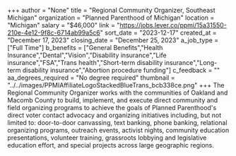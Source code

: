 +++
author = "None"
title = "Regional Community Organizer, Southeast Michigan"
organization = "Planned Parenthood of Michigan"
location = "Michigan"
salary = "$46,000"
link = "https://jobs.lever.co/ppmi/15a31550-210e-4e12-9f8c-6714ab99a5c6"
sort_date = "2023-12-17"
created_at = "December 17, 2023"
closing_date = "December 25, 2023"
a_job_type = ["Full Time"]
b_benefits = ["General Benefits","Health Insurance","Dental","Vision","Disability insurance","Life insurance","FSA","Trans health","Short-term disability insurance","Long-term disability insurance","Abortion procedure funding"]
c_feedback = ""
aa_degrees_required = "No degree required"
thumbnail = "../../images/PPMIAffiliateLogoStackedBlueTrans_bcb338ce.png"
+++
The Regional Community Organizer works with the communities of Oakland and Macomb County to build, implement, and execute direct community and field organizing programs to achieve the goals of Planned Parenthood's direct voter contact advocacy and organizing initiatives including, but not limited to: door-to-door canvassing, text banking, phone banking, relational organizing programs, outreach events, activist nights, community education presentations, volunteer training, grassroots lobbying and legislative education effort, and special projects across large geographic regions.